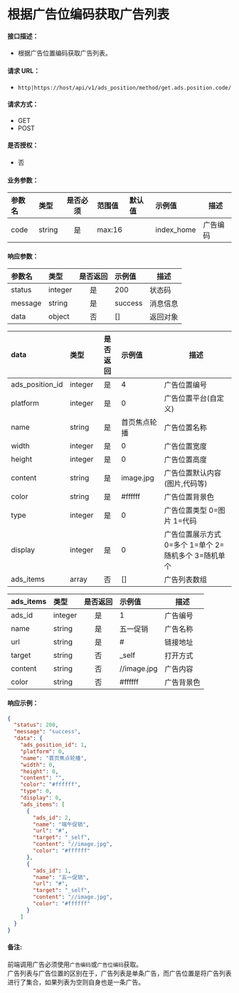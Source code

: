 # 根据广告位编码获取广告列表

#### 接口描述：
- 根据广告位置编码获取广告列表。

#### 请求 URL：
- `http|https://host/api/v1/ads_position/method/get.ads.position.code/`

#### 请求方式：
- GET
- POST

#### 是否授权：
- 否

#### 业务参数：
|参数名|类型|是否必须|范围值|默认值|示例值|描述|
|:----|:---|:---:|:-----|:-----|:-----|-----|
|code |string |是 |max:16 | |index_home |广告编码 |

#### 响应参数：
|参数名|类型|是否返回|示例值|描述|
|:-----|:-----|:---:|:-----|-----|
|status |integer |是 |200 |状态码 |
|message |string |是 |success |消息信息 |
|data |object |否 |[] |返回对象 |

|data|类型|是否返回|示例值|描述|
|:-----|:-----|:---:|:-----|-----|
|ads_position_id |integer |是 |4 |广告位置编号 |
|platform |integer |是 |0 |广告位置平台(自定义) |
|name |string |是 |首页焦点轮播 |广告位置名称 |
|width |integer |是 |0 |广告位置宽度 |
|height |integer |是 |0 |广告位置高度 |
|content |string |是 |image.jpg |广告位置默认内容(图片,代码等) |
|color |string |是 |#ffffff |广告位置背景色 |
|type |integer |是 |0 |广告位置类型 0=图片 1=代码 |
|display |integer |是 |0 |广告位置展示方式 0=多个 1=单个 2=随机多个 3=随机单个 |
|ads_items |array |否 |[] |广告列表数组 |

|ads_items|类型|是否返回|示例值|描述|
|:-----|:-----|:---:|:-----|-----|
|ads_id |integer |是 |1 |广告编号 |
|name |string |是 |五一促销 |广告名称 |
|url |string |是 |# |链接地址 |
|target |string |否 |&#95;self |打开方式 |
|content |string |否 |//image.jpg |广告内容 |
|color |string |否 |#ffffff |广告背景色 |

#### 响应示例：
```json
{
  "status": 200,
  "message": "success",
  "data": {
    "ads_position_id": 1,
    "platform": 0,
    "name": "首页焦点轮播",
    "width": 0,
    "height": 0,
    "content": "",
    "color": "#ffffff",
    "type": 0,
    "display": 0,
    "ads_items": [
      {
        "ads_id": 2,
        "name": "端午促销",
        "url": "#",
        "target": "_self",
        "content": "//image.jpg",
        "color": "#ffffff"
      },
      {
        "ads_id": 1,
        "name": "五一促销",
        "url": "#",
        "target": "_self",
        "content": "//image.jpg",
        "color": "#ffffff"
      }
    ]
  }
}
```

#### 备注:
前端调用广告必须使用`广告编码`或`广告位编码`获取。   
广告列表与广告位置的区别在于，广告列表是单条广告，而广告位置是将广告列表进行了集合，如果列表为空则自身也是一条广告。